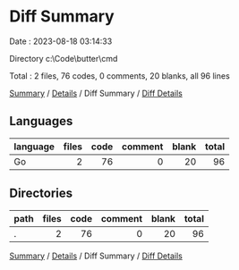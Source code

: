 # Diff Summary

Date : 2023-08-18 03:14:33

Directory c:\\Code\\butter\\cmd

Total : 2 files,  76 codes, 0 comments, 20 blanks, all 96 lines

[Summary](results.md) / [Details](details.md) / Diff Summary / [Diff Details](diff-details.md)

## Languages
| language | files | code | comment | blank | total |
| :--- | ---: | ---: | ---: | ---: | ---: |
| Go | 2 | 76 | 0 | 20 | 96 |

## Directories
| path | files | code | comment | blank | total |
| :--- | ---: | ---: | ---: | ---: | ---: |
| . | 2 | 76 | 0 | 20 | 96 |

[Summary](results.md) / [Details](details.md) / Diff Summary / [Diff Details](diff-details.md)